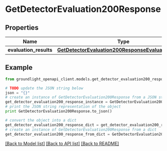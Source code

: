 # GetDetectorEvaluation200Response


## Properties
Name | Type | Description | Notes
------------ | ------------- | ------------- | -------------
**evaluation_results** | [**GetDetectorEvaluation200ResponseEvaluationResults**](GetDetectorEvaluation200ResponseEvaluationResults.md) |  | [optional] 

## Example

```python
from groundlight_openapi_client.models.get_detector_evaluation200_response import GetDetectorEvaluation200Response

# TODO update the JSON string below
json = "{}"
# create an instance of GetDetectorEvaluation200Response from a JSON string
get_detector_evaluation200_response_instance = GetDetectorEvaluation200Response.from_json(json)
# print the JSON string representation of the object
print GetDetectorEvaluation200Response.to_json()

# convert the object into a dict
get_detector_evaluation200_response_dict = get_detector_evaluation200_response_instance.to_dict()
# create an instance of GetDetectorEvaluation200Response from a dict
get_detector_evaluation200_response_from_dict = GetDetectorEvaluation200Response.from_dict(get_detector_evaluation200_response_dict)
```
[[Back to Model list]](../README.md#documentation-for-models) [[Back to API list]](../README.md#documentation-for-api-endpoints) [[Back to README]](../README.md)


